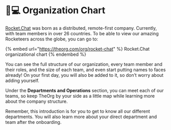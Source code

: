 # 👨💻 Organization Chart

[Rocket.Chat](https://rocket.chat/) was born as a distributed, remote-first company. Currently, with team members in over 26 countries. To be able to view our amazing Rocketeers across the globe, you can go to:

{% embed url="https://theorg.com/org/rocket-chat" %}
Rocket.Chat organizational chart
{% endembed %}

You can see the full structure of our organization, every team member and their roles, and the size of each team, and even start putting names to faces already! On your first day, you will also be added to it, so don’t worry about adding yourself.

Under the **Departments and Operations** section, you can meet each of our teams, so keep TheOrg by your side as a little map while learning more about the company structure.

Remember, this introduction is for you to get to know all our different departments. You will also learn more about your direct department and team after the onboarding.

